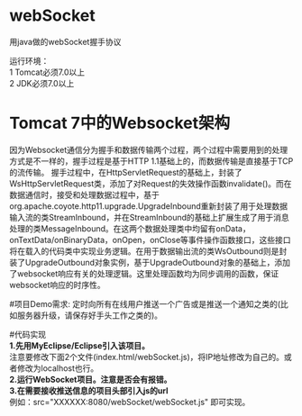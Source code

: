 # webSocket
用java做的webSocket握手协议

运行环境：
<br/>1 Tomcat必须7.0以上
<br/>2 JDK必须7.0以上

# Tomcat 7中的Websocket架构
因为Websocket通信分为握手和数据传输两个过程，两个过程中需要用到的处理方式是不一样的，握手过程是基于HTTP 1.1基础上的，而数据传输是直接基于TCP的流传输。
握手过程中，在HttpServletRequest的基础上，封装了WsHttpServletRequest类，添加了对Request的失效操作函数invalidate()。而在数据通信时，接受和处理数据过程中，基于org.apache.coyote.http11.upgrade.UpgradeInbound重新封装了用于处理数据输入流的类StreamInbound，并在StreamInbound的基础上扩展生成了用于消息处理的类MessageInbound。在这两个数据处理类中均留有onData，onTextData/onBinaryData，onOpen，onClose等事件操作函数接口，这些接口将在载入的代码类中实现业务逻辑。在用于数据输出流的类WsOutbound则是封装了UpgradeOutbound对象实例，基于UpgradeOutbound对象的基础上，添加了websocket响应有关的处理逻辑。这里处理函数均为同步调用的函数，保证websocket响应的时序性。

#项目Demo需求:
定时向所有在线用户推送一个广告或是推送一个通知之类的(比如服务器升级，请保存好手头工作之类的)。

#代码实现
<br/><b>1.先用MyEclipse/Eclipse引入该项目。</b>
<br/>注意要修改下面2个文件(index.html/webSocket.js)，将IP地址修改为自己的。或者修改为localhost也行。
<br/><b>2.运行WebSocket项目。注意是否会有报错。</b>
<br/><b>3.在需要接收推送信息的项目头部引入js的url</b>
<br/>例如：src="XXXXXX:8080/webSocket/webSocket.js"
即可实现。


